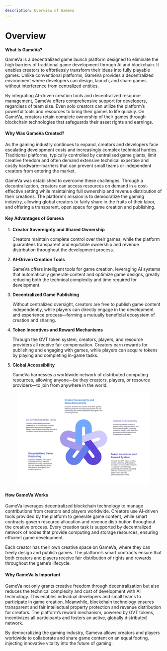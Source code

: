 ```yaml
---
description: Overview of Gameva
---
```


# Overview

**What Is GameVa?**

GameVa is a decentralized game launch platform designed to eliminate the high barriers of traditional game development through Ai and blockchain. It enables creators to effortlessly transform their ideas into fully playable games. Unlike conventional platforms, GameVa provides a decentralized environment where developers can design, launch, and share games without interference from centralized entities.

By integrating AI-driven creation tools and decentralized resource management, GameVa offers comprehensive support for developers, regardless of team size. Even solo creators can utilize the platform’s powerful tools and resources to bring their games to life quickly. On GameVa, creators retain complete ownership of their games through blockchain technologies that safeguards their asset rights and earnings.

#### **Why Was GameVa Created?**

As the gaming industry continues to expand, creators and developers face escalating development costs and increasingly complex technical hurdles. Traditional platforms, typically controlled by centralised game giants, limit creative freedom and often demand extensive technical expertise and costly hardware—barriers that can prevent small teams or independent creators from entering the market.

GameVa was established to overcome these challenges. Through a decentralization, creators can access resources on demand in a cost-effective setting while maintaining full ownership and revenue distribution of their creations. The platform’s mission is to democratize the gaming industry, allowing global creators to fairly share in the fruits of their labor, and offering a transparent, open space for game creation and publishing.

#### **Key Advantages of Gameva**

1.  **Creator Sovereignty and Shared Ownership**

    Creators maintain complete control over their games, while the platform guarantees transparent and equitable ownership and revenue distribution throughout the development process.
2.  **AI-Driven Creation Tools**

    GameVa offers intelligent tools for game creation, leveraging AI systems that automatically generate content and optimize game designs, greatly reducing both the technical complexity and time required for development.
3.  **Decentralized Game Publishing**

    Without centralized oversight, creators are free to publish game content independently, while players can directly engage in the development and experience process—forming a mutually beneficial ecosystem of creation and sharing.
4.  **Token Incentives and Reward Mechanisms**

    Through the GVT token system, creators, players, and resource providers all receive fair compensation. Creators earn rewards for publishing and engaging with games, while players can acquire tokens by playing and completing in-game tasks.
5.  **Global Accessibility**

    GameVa harnesses a worldwide network of distributed computing resources, allowing anyone—be they creators, players, or resource providers—to join from anywhere in the world.

<figure><img src="../.gitbook/assets/image (19).png" alt=""><figcaption></figcaption></figure>

#### How GameVa Works

GameVa leverages decentralized blockchain technology to manage contributions from creators and players worldwide. Creators use AI-driven tools provided by the platform to generate game content, while smart contracts govern resource allocation and revenue distribution throughout the creative process. Every creation task is supported by decentralized network of nodes that provide computing and storage resources, ensuring efficient game development.

Each creator has their own creative space on GameVa, where they can freely design and publish games. The platform’s smart contracts ensure that both creators and players receive fair distribution of rights and rewards throughout the game’s lifecycle.

#### Why GameVa Is Important

GameVa not only grants creative freedom through decentralization but also reduces the technical complexity and cost of development with AI technology. This enables individual developers and small teams to participate in game creation. Meanwhile, blockchain technology ensures transparent and fair intellectual property protection and revenue distribution for creators. The platform’s reward mechanism, powered by GVT tokens, incentivizes all participants and fosters an active, globally distributed network.

By democratizing the gaming industry, Gameva allows creators and players worldwide to collaborate and share game content on an equal footing, injecting innovative vitality into the future of gaming.
